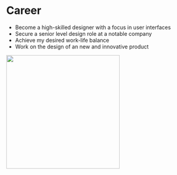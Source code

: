 # Career 

- Become a high-skilled designer with a focus in user interfaces 
- Secure a senior level design role at a notable company
- Achieve my desired work-life balance 
- Work on the design of an new and innovative product 

<img height="300px" src="https://api.ndla.no/image-api/raw/CyPnLEnm.jpg">